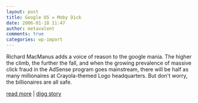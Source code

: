 ```yaml
---
layout: post
title: Google OS = Moby Dick
date: 2006-01-18 11:47
author: metavalent
comments: true
categories: wp-import
---
```

Richard MacManus adds a voice of reason to the google mania. The higher the climb, the further the fall, and when the growing prevalence of massive click fraud in the AdSense program goes mainstream, there will be half as many millionaires at Crayola-themed Logo headquarters.  But don't worry, the billionaires are all safe.

<a href="http://www.readwriteweb.com/archives/google_os_moby.php">read more</a>&nbsp;|&nbsp;<a href="http://digg.com/technology/Google_OS_=_Moby_Dick">digg story</a>
